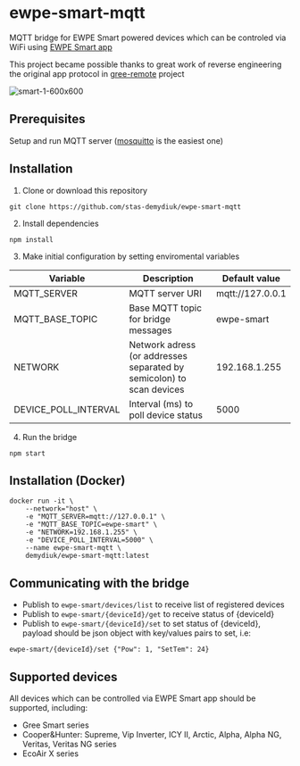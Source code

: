 # ewpe-smart-mqtt
MQTT bridge for EWPE Smart powered devices which can be controled via WiFi using [EWPE Smart app](https://play.google.com/store/apps/details?id=com.gree.ewpesmart)

This project became possible thanks to great work of reverse engineering the original app protocol in [gree-remote](https://github.com/tomikaa87/gree-remote) project

![smart-1-600x600](https://user-images.githubusercontent.com/2734836/49315058-11f16e00-f4f5-11e8-84f5-81dc9cd813f0.jpg)

## Prerequisites

Setup and run MQTT server ([mosquitto](https://mosquitto.org/) is the easiest one)

## Installation

1. Clone or download this repository
```
git clone https://github.com/stas-demydiuk/ewpe-smart-mqtt
```
2. Install dependencies
```
npm install
```
3. Make initial configuration by setting enviromental variables

| Variable | Description | Default value |
| --- | --- | --- |
| MQTT_SERVER |MQTT server URI|mqtt://127.0.0.1|
| MQTT_BASE_TOPIC |Base MQTT topic for bridge messages|ewpe-smart
| NETWORK |Network adress (or addresses separated by semicolon) to scan devices |192.168.1.255
| DEVICE_POLL_INTERVAL |Interval (ms) to poll device status|5000

4. Run the bridge
```
npm start
```

## Installation (Docker)

```
docker run -it \
    --network="host" \
    -e "MQTT_SERVER=mqtt://127.0.0.1" \
    -e "MQTT_BASE_TOPIC=ewpe-smart" \
    -e "NETWORK=192.168.1.255" \
    -e "DEVICE_POLL_INTERVAL=5000" \
    --name ewpe-smart-mqtt \
    demydiuk/ewpe-smart-mqtt:latest
```

## Communicating with the bridge

- Publish to `ewpe-smart/devices/list` to receive list of registered devices
- Publish to `ewpe-smart/{deviceId}/get` to receive status of {deviceId}
- Publish to `ewpe-smart/{deviceId}/set` to set status of {deviceId}, payload should be json object with key/values pairs to set, i.e:
```
ewpe-smart/{deviceId}/set {"Pow": 1, "SetTem": 24}
```

## Supported devices
All devices which can be controlled via EWPE Smart app should be supported, including:

- Gree Smart series
- Cooper&Hunter: Supreme, Vip Inverter, ICY II, Arctic, Alpha, Alpha NG, Veritas, Veritas NG series
- EcoAir X series

